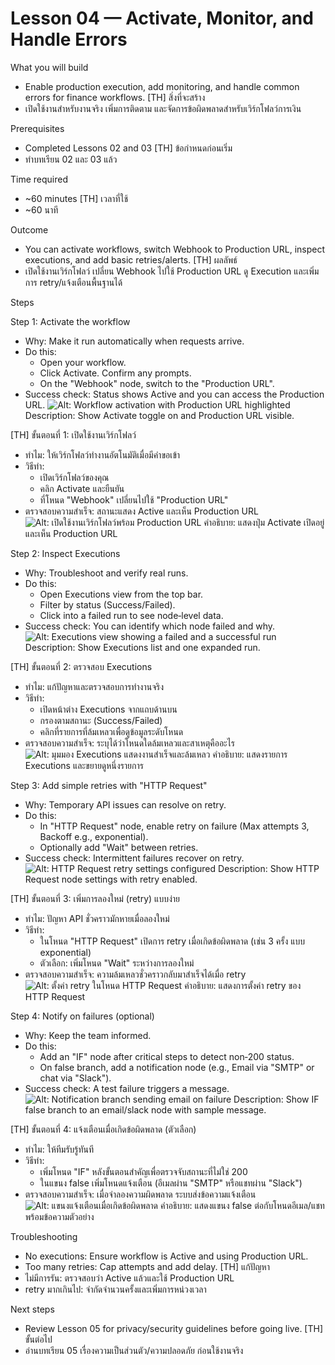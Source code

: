 # Lesson 04 — Activate, Monitor, and Handle Errors

What you will build
- Enable production execution, add monitoring, and handle common errors for finance workflows.
[TH] สิ่งที่จะสร้าง
- เปิดใช้งานสำหรับงานจริง เพิ่มการติดตาม และจัดการข้อผิดพลาดสำหรับเวิร์กโฟลว์การเงิน

Prerequisites
- Completed Lessons 02 and 03
[TH] ข้อกำหนดก่อนเริ่ม
- ทำบทเรียน 02 และ 03 แล้ว

Time required
- ~60 minutes
[TH] เวลาที่ใช้
- ~60 นาที

Outcome
- You can activate workflows, switch Webhook to Production URL, inspect executions, and add basic retries/alerts.
[TH] ผลลัพธ์
- เปิดใช้งานเวิร์กโฟลว์ เปลี่ยน Webhook ไปใช้ Production URL ดู Execution และเพิ่มการ retry/แจ้งเตือนพื้นฐานได้

Steps

Step 1: Activate the workflow
- Why: Make it run automatically when requests arrive.
- Do this:
    - Open your workflow.
    - Click Activate. Confirm any prompts.
    - On the "Webhook" node, switch to the "Production URL".
- Success check: Status shows Active and you can access the Production URL.
![Alt: Workflow activation with Production URL highlighted](../../images/lesson-04/step-01-activate.png)
Description: Show Activate toggle on and Production URL visible.

[TH] ขั้นตอนที่ 1: เปิดใช้งานเวิร์กโฟลว์
- ทำไม: ให้เวิร์กโฟลว์ทำงานอัตโนมัติเมื่อมีคำขอเข้า
- วิธีทำ:
    - เปิดเวิร์กโฟลว์ของคุณ
    - คลิก Activate และยืนยัน
    - ที่โหนด "Webhook" เปลี่ยนไปใช้ "Production URL"
- ตรวจสอบความสำเร็จ: สถานะแสดง Active และเห็น Production URL
![Alt: เปิดใช้งานเวิร์กโฟลว์พร้อม Production URL](../../images/lesson-04/step-01-activate.png)
คำอธิบาย: แสดงปุ่ม Activate เปิดอยู่ และเห็น Production URL

Step 2: Inspect Executions
- Why: Troubleshoot and verify real runs.
- Do this:
    - Open Executions view from the top bar.
    - Filter by status (Success/Failed).
    - Click into a failed run to see node‑level data.
- Success check: You can identify which node failed and why.
![Alt: Executions view showing a failed and a successful run](../../images/lesson-04/step-02-executions.png)
Description: Show Executions list and one expanded run.

[TH] ขั้นตอนที่ 2: ตรวจสอบ Executions
- ทำไม: แก้ปัญหาและตรวจสอบการทำงานจริง
- วิธีทำ:
    - เปิดหน้าต่าง Executions จากแถบด้านบน
    - กรองตามสถานะ (Success/Failed)
    - คลิกที่รายการที่ล้มเหลวเพื่อดูข้อมูลระดับโหนด
- ตรวจสอบความสำเร็จ: ระบุได้ว่าโหนดใดล้มเหลวและสาเหตุคืออะไร
![Alt: มุมมอง Executions แสดงงานสำเร็จและล้มเหลว](../../images/lesson-04/step-02-executions.png)
คำอธิบาย: แสดงรายการ Executions และขยายดูหนึ่งรายการ

Step 3: Add simple retries with "HTTP Request"
- Why: Temporary API issues can resolve on retry.
- Do this:
    - In "HTTP Request" node, enable retry on failure (Max attempts 3, Backoff e.g., exponential).
    - Optionally add "Wait" between retries.
- Success check: Intermittent failures recover on retry.
![Alt: HTTP Request retry settings configured](../../images/lesson-04/step-03-retry.png)
Description: Show HTTP Request node settings with retry enabled.

[TH] ขั้นตอนที่ 3: เพิ่มการลองใหม่ (retry) แบบง่าย
- ทำไม: ปัญหา API ชั่วคราวมักหายเมื่อลองใหม่
- วิธีทำ:
    - ในโหนด "HTTP Request" เปิดการ retry เมื่อเกิดข้อผิดพลาด (เช่น 3 ครั้ง แบบ exponential)
    - ตัวเลือก: เพิ่มโหนด "Wait" ระหว่างการลองใหม่
- ตรวจสอบความสำเร็จ: ความล้มเหลวชั่วคราวกลับมาสำเร็จได้เมื่อ retry
![Alt: ตั้งค่า retry ในโหนด HTTP Request](../../images/lesson-04/step-03-retry.png)
คำอธิบาย: แสดงการตั้งค่า retry ของ HTTP Request

Step 4: Notify on failures (optional)
- Why: Keep the team informed.
- Do this:
    - Add an "IF" node after critical steps to detect non‑200 status.
    - On false branch, add a notification node (e.g., Email via "SMTP" or chat via "Slack").
- Success check: A test failure triggers a message.
![Alt: Notification branch sending email on failure](../../images/lesson-04/step-04-notify.png)
Description: Show IF false branch to an email/slack node with sample message.

[TH] ขั้นตอนที่ 4: แจ้งเตือนเมื่อเกิดข้อผิดพลาด (ตัวเลือก)
- ทำไม: ให้ทีมรับรู้ทันที
- วิธีทำ:
    - เพิ่มโหนด "IF" หลังขั้นตอนสำคัญเพื่อตรวจจับสถานะที่ไม่ใช่ 200
    - ในแขนง false เพิ่มโหนดแจ้งเตือน (อีเมลผ่าน "SMTP" หรือแชทผ่าน "Slack")
- ตรวจสอบความสำเร็จ: เมื่อจำลองความผิดพลาด ระบบส่งข้อความแจ้งเตือน
![Alt: แขนงแจ้งเตือนเมื่อเกิดข้อผิดพลาด](../../images/lesson-04/step-04-notify.png)
คำอธิบาย: แสดงแขนง false ต่อกับโหนดอีเมล/แชทพร้อมข้อความตัวอย่าง

Troubleshooting
- No executions: Ensure workflow is Active and using Production URL.
- Too many retries: Cap attempts and add delay.
[TH] แก้ปัญหา
- ไม่มีการรัน: ตรวจสอบว่า Active แล้วและใช้ Production URL
- retry มากเกินไป: จำกัดจำนวนครั้งและเพิ่มการหน่วงเวลา

Next steps
- Review Lesson 05 for privacy/security guidelines before going live.
[TH] ขั้นต่อไป
- อ่านบทเรียน 05 เรื่องความเป็นส่วนตัว/ความปลอดภัย ก่อนใช้งานจริง
